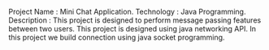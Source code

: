 Project Name :  Mini Chat Application.
Technology   :  Java Programming.
Description  :  This project is designed to perform message passing features between two 
                users.
                This project is designed using java networking API.
                In this project we build connection using java socket programming.
